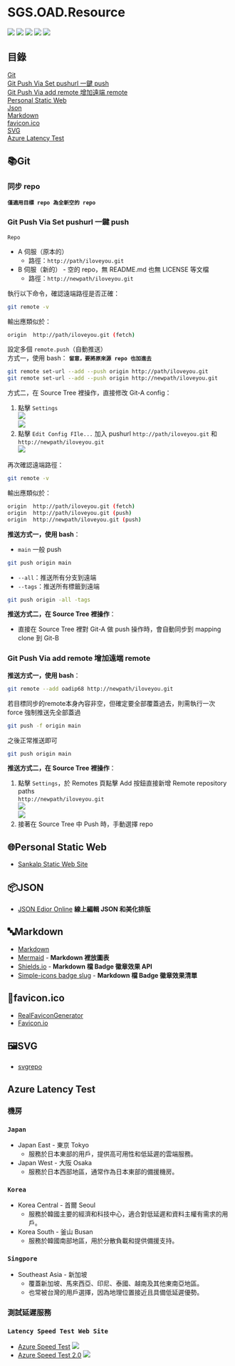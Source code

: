 # SGS.OAD.Resource

![](https://img.shields.io/badge/Tool-Resource-orange)
![](https://img.shields.io/badge/JSON-555?logo=json)
![](https://img.shields.io/badge/Mermaid-555?logo=mermaid)
![](https://img.shields.io/badge/Shields.io-555?logo=shieldsdotio)
![](https://img.shields.io/badge/Markdown-555?logo=markdown)

## 目錄

[Git](#git)  
[Git Push Via Set pushurl 一鍵 push](#git-push-via-set-pushurl-一鍵-push)  
[Git Push Via add remote 增加遠端 remote](#git-push-via-add-remote-增加遠端-remote)  
[Personal Static Web](#personal-static-web)  
[Json](#json)  
[Markdown](#markdown)  
[favicon.ico](#faviconico)  
[SVG](#svg)  
[Azure Latency Test](#azure-latency-test)

## 📚Git

### 同步 repo
**`僅適用目標 repo 為全新空的 repo`**

### Git Push Via Set pushurl 一鍵 push  
  `Repo`
  - A 伺服（原本的）
    - 路徑：`http://path/iloveyou.git`
  - B 伺服（新的） - 空的 repo，無 README.md 也無 LICENSE 等文檔
    - 路徑：`http://newpath/iloveyou.git`

  執行以下命令，確認遠端路徑是否正確：
  ```bash
  git remote -v
  ```
  輸出應類似於：
  ```bash
  origin  http://path/iloveyou.git (fetch)
  ```

  設定多個 `remote.push`（自動推送）  
  方式一，使用 bash：  **`留意，要將原來源 repo 也加進去`**
  ```bash
  git remote set-url --add --push origin http://path/iloveyou.git
  git remote set-url --add --push origin http://newpath/iloveyou.git
  ```
  方式二，在 Source Tree 裡操作，直接修改 Git-A config：
  1. 點擊 `Settings`  
    ![](./img/soucetree_repo_settings.png)  
    ![](./img/soucetree_repo_settings_repository_settings.png)
  2. 點擊 `Edit Config FIle...` 加入 pushurl `http://path/iloveyou.git` 和 `http://newpath/iloveyou.git`  
    ![](./img/soucetree_repo_config.png)

  再次確認遠端路徑：
  ```bash
  git remote -v
  ```
  輸出應類似於：
  ```bash
  origin  http://path/iloveyou.git (fetch)
  origin  http://path/iloveyou.git (push)
  origin  http://newpath/iloveyou.git (push)
  ```
  **推送方式一，使用 bash**：
  - `main` 一般 push
  ```bash
  git push origin main
  ```
  - `--all`：推送所有分支到遠端
  - `--tags`：推送所有標籤到遠端
  ```bash
  git push origin -all -tags
  ```
  **推送方式二，在 Source Tree 裡操作**：
  - 直接在 Source Tree 裡對 Git-A 做 push 操作時，會自動同步到 mapping clone 到 Git-B

### Git Push Via add remote 增加遠端 remote
**推送方式一，使用 bash**：
```bash
git remote --add oadip68 http://newpath/iloveyou.git
```
若目標同步的remote本身內容非空，但確定要全部覆蓋過去，則需執行一次 force 強制推送先全部蓋過
```bash
git push -f origin main
```
之後正常推送即可
```bash
git push origin main
```
**推送方式二，在 Source Tree 裡操作**：
  1. 點擊 `Settings`，於 Remotes 頁點擊 Add 按鈕直接新增 Remote repository paths  
    `http://newpath/iloveyou.git`  
    ![](./img/soucetree_repo_settings.png)  
    ![](./img/soucetree_repo_settings_repository_settings.png)
  2. 接著在 Source Tree 中 Push 時，手動選擇 repo

## 🌐Personal Static Web
- [Sankalp Static Web Site](http://twtpeoad002/sankalp/)

## 📦JSON
- [JSON Edior Online](https://jsoneditoronline.org/) **線上編輯 JSON 和美化排版**

## 🔤Markdown
- [Markdown](https://markdown.tw/)
- [Mermaid](https://mermaid.js.org/) - **Markdown 裡放圖表**
- [Shields.io](https://shields.io/) - **Markdown 檔 Badge 徽章效果 API**
- [Simple-icons badge slug](https://github.com/simple-icons/simple-icons/blob/master/slugs.md) - **Markdown 檔 Badge 徽章效果清單**

## 🎨favicon.ico
- [RealFaviconGenerator](https://realfavicongenerator.net/)
- [Favicon.io](https://favicon.io/)

## 🖼️SVG
- [svgrepo](https://www.svgrepo.com/vectors/github/)

## Azure Latency Test
### 機房
  ### `Japan`
  - Japan East - 東京 Tokyo
    - 服務於日本東部的用戶，提供高可用性和低延遲的雲端服務。
  - Japan West - 大阪 Osaka
    - 服務於日本西部地區，通常作為日本東部的備援機房。
  ### `Korea`
  - Korea Central - 首爾 Seoul
    - 服務於韓國主要的經濟和科技中心，適合對低延遲和資料主權有需求的用戶。
  - Korea South - 釜山 Busan
    - 服務於韓國南部地區，用於分散負載和提供備援支持。
  ### `Singpore`
  - Southeast Asia - 新加坡
    - 覆蓋新加坡、馬來西亞、印尼、泰國、越南及其他東南亞地區。
    - 也常被台灣的用戶選擇，因為地理位置接近且具備低延遲優勢。
### 測試延遲服務
  ### `Latency Speed Test Web Site`
  - [Azure Speed Test](https://www.azurespeed.com/Azure/Latency)
    ![](./img/azure_speed_test.png)
  - [Azure Speed Test 2.0](https://azurespeedtest.azurewebsites.net/)
    ![](./img/azure_speed_test_2.png)